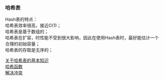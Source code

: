 ### 哈希表

Hash表的特点：  
哈希表效率很高，接近O(1)；  
哈希表是基于数组的；  
哈希表在扩容，时性能不受到很大影响，因此在使用Hash表时，最好能估计一个合理的初始容量；  
哈希表的存取是无序的；  

[关于哈希表的基本知识](Hash_Node.md)  
[哈希函数](Hash_HashFunction.md)  
[解决冲突](Hash_Conflict.md)  



